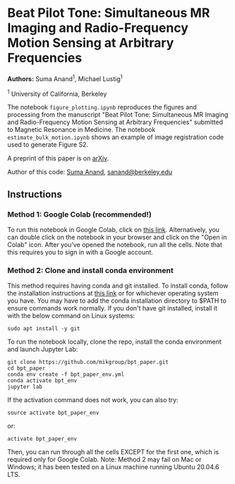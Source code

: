 # Beat Pilot Tone: Simultaneous MR Imaging and Radio-Frequency Motion Sensing at Arbitrary Frequencies
**Authors:** Suma Anand<sup>1</sup>, Michael Lustig<sup>1</sup>

<sup>1</sup> University of California, Berkeley

The notebook <code>figure_plotting.ipynb</code> reproduces the figures and processing from the manuscript "Beat Pilot Tone: Simultaneous MR Imaging and Radio-Frequency Motion Sensing at Arbitrary Frequencies" submitted to Magnetic Resonance in Medicine. The notebook <code>estimate_bulk_motion.ipynb</code> shows an example of image registration code used to generate Figure S2.

A preprint of this paper is on [arXiv](https://arxiv.org/abs/2306.10236). 

Author of this code: [Suma Anand](https://people.eecs.berkeley.edu/~sanand/), sanand@berkeley.edu

## Instructions

### Method 1: Google Colab (recommended!)
To run this notebook in Google Colab, click on [this link](https://colab.research.google.com/github/mikgroup/bpt_paper/blob/main/figure_plotting.ipynb).
Alternatively, you can double click on the notebook in your browser and click on the "Open in Colab" icon.
After you've opened the notebook, run all the cells. Note that this requires you to sign in with a Google account.

### Method 2: Clone and install conda environment
This method requires having conda and git installed. 
To install conda, follow the installation instructions at [this link](https://conda.io/projects/conda/en/latest/user-guide/install/linux.html) or for whichever operating system you have.
You may have to add the conda installation directory to $PATH to ensure commands work normally.
If you don't have git installed, install it with the below command on Linux systems:

```
sudo apt install -y git
```

To run the notebook locally, clone the repo, install the conda environment and launch Jupyter Lab:

```
git clone https://github.com/mikgroup/bpt_paper.git
cd bpt_paper
conda env create -f bpt_paper_env.yml
conda activate bpt_env
jupyter lab

```


If the activation command does not work, you can also try:

```
source activate bpt_paper_env
```

or:

```
activate bpt_paper_env
```

Then, you can run through all the cells EXCEPT for the first one, which is required only for Google Colab.
Note: Method 2 may fail on Mac or Windows; it has been tested on a Linux machine running Ubuntu 20.04.6 LTS. 
